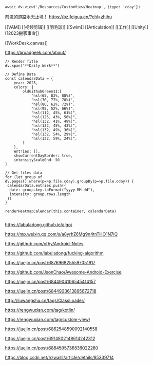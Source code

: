 
```dataviewjs
await dv.view('/Resources/CustomView/Heatmap', {type: 'cday'})

```
前进的道路永无止境！
https://bz.feigua.cn/?chl=zhihu

[[VAM]]
[[视频剪辑]]
[[羽毛球]]
[[Swim]]
[[Articulation]]
[[工作]]
[[Unity]]
[[2023搬家事宜]]


[[WorkDesk.canvas]]

https://broadgeek.com/about/

```dataviewjs
// Render Title 
dv.span("**Daily Work**")

// Define Data
const calendarData = {
    year: 2023,
    colors: {
        oldGithubGreen11:[
            "hsl(65, 83%, 88%)",
            "hsl(70, 77%, 78%)",
            "hsl(80, 62%, 72%)",
            "hsl(95, 52%, 66%)",
            "hsl(112, 45%, 61%)",
            "hsl(125, 43%, 56%)",
            "hsl(132, 41%, 49%)",
            "hsl(132, 45%, 43%)",
            "hsl(132, 49%, 36%)",
            "hsl(132, 54%, 29%)", 
            "hsl(132, 59%, 24%)",
        ]
    },
    entries: [],
    showCurrentDayBorder: true,
    intensityScaleEnd: 50
}

// Get files data
for (let group of dv.pages().where(p=>p.file.cday).groupBy(p=>p.file.cday)) {
 calendarData.entries.push({
  date: group.key.toFormat("yyyy-MM-dd"),
  intensity: group.rows.length
 })
}

renderHeatmapCalendar(this.container, calendarData)


```

<https://labuladong.github.io/algo/>

<https://mp.weixin.qq.com/s/a8yrhZ6Mg9n4tnTHO1N7IQ>

<https://github.com/xfhy/Android-Notes>

<https://github.com/labuladong/fucking-algorithm>

<https://juejin.cn/post/6876968255597051917>

<https://github.com/JsonChao/Awesome-Android-Exercise>

<https://juejin.cn/post/6844904106545414157>

<https://juejin.cn/post/6844903613865672718>

<http://liuwangshu.cn/tags/ClassLoader/>

<https://rengwuxian.com/tag/kotlin/>

<https://rengwuxian.com/tag/custom-view/>

<https://juejin.cn/post/6862548590092140558>

<https://juejin.cn/post/6914802148614242312>

<https://juejin.cn/post/6884505736836022280>

<https://blog.csdn.net/hzwailll/article/details/85339714>

